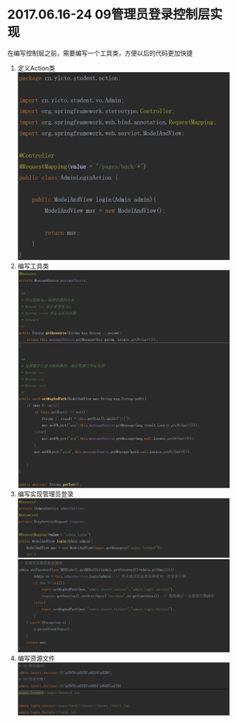 # 2017.06.16-24 09管理员登录控制层实现
在编写控制层之前，需要编写一个工具类，方便以后的代码更加快捷  

1. 定义Action类  
	![](../images/23.jpg)  
2. 编写工具类  
	![](../images/24.jpg)  
3. 编写实现管理员登录
	![](../images/25.jpg)  
	![](../images/26.jpg)  
4. 编写资源文件
	![](../images/27.jpg)  